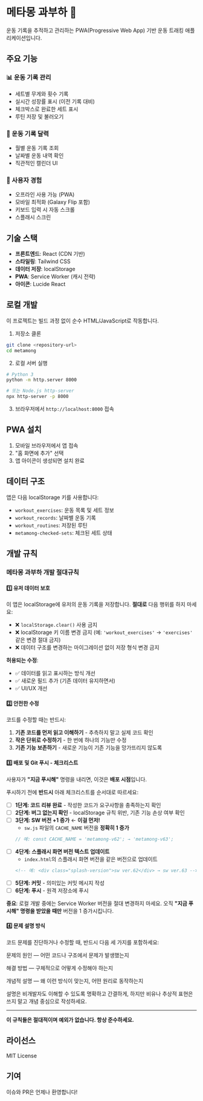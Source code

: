 # 메타몽 과부하 💪

운동 기록을 추적하고 관리하는 PWA(Progressive Web App) 기반 운동 트래킹 애플리케이션입니다.

## 주요 기능

### 📊 운동 기록 관리
- 세트별 무게와 횟수 기록
- 실시간 성장률 표시 (이전 기록 대비)
- 체크박스로 완료한 세트 표시
- 루틴 저장 및 불러오기

### 📅 운동 기록 달력
- 월별 운동 기록 조회
- 날짜별 운동 내역 확인
- 직관적인 캘린더 UI

### 🎯 사용자 경험
- 오프라인 사용 가능 (PWA)
- 모바일 최적화 (Galaxy Flip 포함)
- 키보드 입력 시 자동 스크롤
- 스플래시 스크린

## 기술 스택

- **프론트엔드**: React (CDN 기반)
- **스타일링**: Tailwind CSS
- **데이터 저장**: localStorage
- **PWA**: Service Worker (캐시 전략)
- **아이콘**: Lucide React

## 로컬 개발

이 프로젝트는 빌드 과정 없이 순수 HTML/JavaScript로 작동합니다.

1. 저장소 클론
```bash
git clone <repository-url>
cd metamong
```

2. 로컬 서버 실행
```bash
# Python 3
python -m http.server 8000

# 또는 Node.js http-server
npx http-server -p 8000
```

3. 브라우저에서 `http://localhost:8000` 접속

## PWA 설치

1. 모바일 브라우저에서 앱 접속
2. "홈 화면에 추가" 선택
3. 앱 아이콘이 생성되면 설치 완료

## 데이터 구조

앱은 다음 localStorage 키를 사용합니다:
- `workout_exercises`: 운동 목록 및 세트 정보
- `workout_records`: 날짜별 운동 기록
- `workout_routines`: 저장된 루틴
- `metamong-checked-sets`: 체크된 세트 상태

## 개발 규칙

### 메타몽 과부하 개발 절대규칙

#### 1️⃣ 유저 데이터 보호

이 앱은 localStorage에 유저의 운동 기록을 저장합니다. **절대로** 다음 행위를 하지 마세요:

- ❌ `localStorage.clear()` 사용 금지
- ❌ localStorage 키 이름 변경 금지 (예: `'workout_exercises'` → `'exercises'` 같은 변경 절대 금지)
- ❌ 데이터 구조를 변경하는 마이그레이션 없이 저장 형식 변경 금지

**허용되는 수정**:
- ✅ 데이터를 읽고 표시하는 방식 개선
- ✅ 새로운 필드 추가 (기존 데이터 유지하면서)
- ✅ UI/UX 개선

#### 2️⃣ 안전한 수정

코드를 수정할 때는 반드시:

1. **기존 코드를 먼저 읽고 이해하기** - 추측하지 말고 실제 코드 확인
2. **작은 단위로 수정하기** - 한 번에 하나의 기능만 수정
3. **기존 기능 보존하기** - 새로운 기능이 기존 기능을 망가뜨리지 않도록

#### 3️⃣ 배포 및 Git 푸시 - 체크리스트

사용자가 **"지금 푸시해"** 명령을 내리면, 이것은 **배포 시점**입니다.

푸시하기 전에 **반드시** 아래 체크리스트를 순서대로 따르세요:

- [ ] **1단계: 코드 리뷰 완료** - 작성한 코드가 요구사항을 충족하는지 확인
- [ ] **2단계: 버그 없는지 확인** - localStorage 규칙 위반, 기존 기능 손상 여부 확인
- [ ] **3단계: SW 버전 +1 증가** ← **이걸 먼저!**
  - `sw.js` 파일의 `CACHE_NAME` 버전을 **정확히 1 증가**
  ```javascript
  // 예: const CACHE_NAME = 'metamong-v62'; → 'metamong-v63';
  ```
- [ ] **4단계: 스플래시 화면 버전 텍스트 업데이트**
  - `index.html`의 스플래시 화면 버전을 같은 버전으로 업데이트
  ```html
  <!-- 예: <div class="splash-version">sw ver.62</div> → sw ver.63 -->
  ```
- [ ] **5단계: 커밋** - 의미있는 커밋 메시지 작성
- [ ] **6단계: 푸시** - 원격 저장소에 푸시

**중요**: 로컬 개발 중에는 Service Worker 버전을 절대 변경하지 마세요. 오직 **"지금 푸시해" 명령을 받았을 때만** 버전을 1 증가시킵니다.

#### 4️⃣ 문제 설명 방식

코드 문제를 진단하거나 수정할 때, 반드시 다음 세 가지를 포함하세요:

문제의 원인 — 어떤 코드나 구조에서 문제가 발생했는지

해결 방법 — 구체적으로 어떻게 수정해야 하는지

개념적 설명 — 왜 이런 방식이 맞는지, 어떤 원리로 동작하는지

설명은 비개발자도 이해할 수 있도록 명확하고 간결하게,
하지만 비유나 추상적 표현은 쓰지 말고 개념 중심으로 작성하세요.

---

**이 규칙들은 절대적이며 예외가 없습니다. 항상 준수하세요.**

## 라이선스

MIT License

## 기여

이슈와 PR은 언제나 환영합니다!
